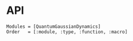 # API

```@autodocs
Modules = [QuantumGaussianDynamics]
Order   = [:module, :type, :function, :macro]

